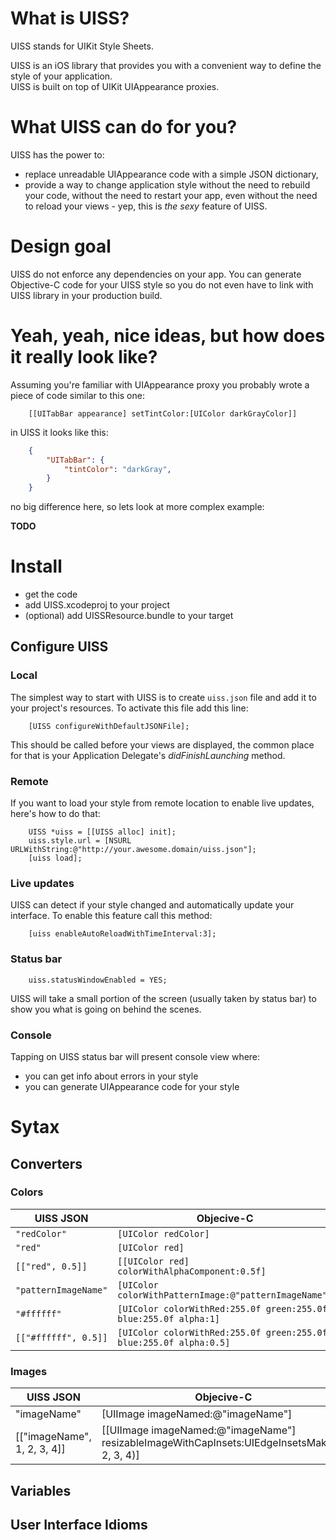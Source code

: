 # What is UISS?

UISS stands for UIKit Style Sheets.

UISS is an iOS library that provides you with a convenient way to define the style of your application.  
UISS is built on top of UIKit UIAppearance proxies.

# What UISS can do for you?

UISS has the power to:

* replace unreadable UIAppearance code with a simple JSON dictionary,
* provide a way to change application style without the need to rebuild your code, without the need to restart your app, even without the need to reload your views - yep, this is *the sexy* feature of UISS.

# Design goal

UISS do not enforce any dependencies on your app. You can generate Objective-C code for your UISS style so you do not even have to link with UISS library in your production build.

# Yeah, yeah, nice ideas, but how does it really look like?

Assuming you're familiar with UIAppearance proxy you probably wrote a piece of code similar to this one:

```objc
    [[UITabBar appearance] setTintColor:[UIColor darkGrayColor]]
```

in UISS it looks like this:

```json
    {
        "UITabBar": {
            "tintColor": "darkGray",
        }
    }
```

no big difference here, so lets look at more complex example:

**TODO**

# Install

* get the code
* add UISS.xcodeproj to your project
* (optional) add UISSResource.bundle to your target

## Configure UISS

### Local

The simplest way to start with UISS is to create `uiss.json` file and add it to your project's resources. To activate this file add this line:

```objc
    [UISS configureWithDefaultJSONFile];
```

This should be called before your views are displayed, the common place for that is your Application Delegate's _didFinishLaunching_ method.

### Remote

If you want to load your style from remote location to enable live updates, here's how to do that:

```objc
    UISS *uiss = [[UISS alloc] init];
    uiss.style.url = [NSURL URLWithString:@"http://your.awesome.domain/uiss.json"];
    [uiss load];
```

### Live updates

UISS can detect if your style changed and automatically update your interface. To enable this feature call this method:

```objc
    [uiss enableAutoReloadWithTimeInterval:3];
```

### Status bar

```objc
    uiss.statusWindowEnabled = YES;
```

UISS will take a small portion of the screen (usually taken by status bar) to show you what is going on behind the scenes.

### Console

Tapping on UISS status bar will present console view where:

* you can get info about errors in your style
* you can generate UIAppearance code for your style

# Sytax

## Converters

### Colors

| UISS JSON | Objecive-C |
| ---- | ---------- |
| ```"redColor"``` | ```[UIColor redColor]``` |
| ```"red"``` | ```[UIColor red]``` |
| ```[["red", 0.5]]``` | ```[[UIColor red] colorWithAlphaComponent:0.5f]``` |
| ```"patternImageName"``` | ```[UIColor colorWithPatternImage:@"patternImageName"]``` |
| ```"#ffffff"``` | ```[UIColor colorWithRed:255.0f green:255.0f blue:255.0f alpha:1]``` |
| ```[["#ffffff", 0.5]]``` | ```[UIColor colorWithRed:255.0f green:255.0f blue:255.0f alpha:0.5]``` |

### Images

| UISS JSON | Objecive-C |
| ---- | ---------- |
| "imageName" | [UIImage imageNamed:@"imageName"] |
| [["imageName", 1, 2, 3, 4]] | [[UIImage imageNamed:@"imageName"] resizableImageWithCapInsets:UIEdgeInsetsMake(1, 2, 3, 4)] |

## Variables

## User Interface Idioms

